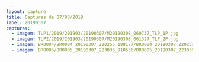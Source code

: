 ```yaml
---
layout: capture
title: Capturas de 07/03/2019
label: 20190307
capturas:
  - imagem: TLP1/2019/201903/20190307/M20190308_060737_TLP_1P.jpg
  - imagem: TLP2/2019/201903/20190307/M20190308_061327_TLP_2P.jpg
  - imagem: BR0004/BR0004_20190307_220255_188177/BR0004_20190307_220255_188177_stack_35_meteors.jpg
  - imagem: BR0005/BR0005_20190307_223035_910536/BR0005_20190307_223035_910536_stack_2_meteors.jpg
---
```

